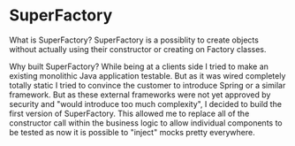 SuperFactory
============

What is SuperFactory?
SuperFactory is a possiblity to create objects without actually using their constructor or creating on Factory classes.

Why built SuperFactory?
While being at a clients side I tried to make an existing monolithic Java application testable. But as it was wired completely totally static I tried to convince the customer to introduce Spring or a similar framework.
But as these external frameworks were not yet approved by security and "would introduce too much complexity", I decided to build the first version of SuperFactory.
This allowed me to replace all of the constructor call within the business logic to allow individual components to be tested as now it is possible to "inject" mocks pretty everywhere.
